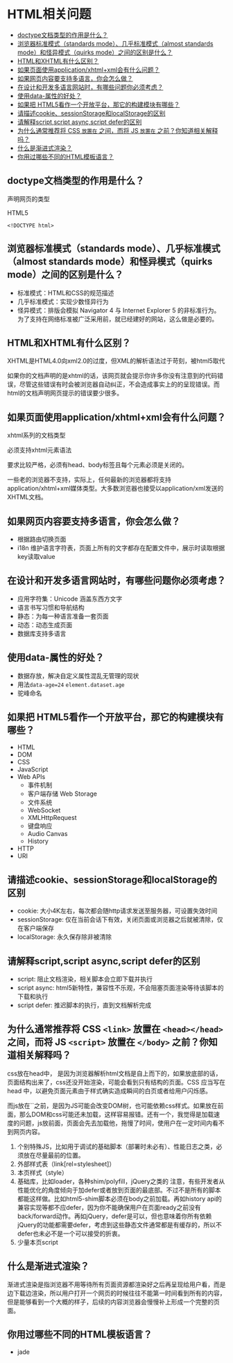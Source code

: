 # HTML相关问题

<!-- toc -->

- [doctype文档类型的作用是什么？](#doctype%E6%96%87%E6%A1%A3%E7%B1%BB%E5%9E%8B%E7%9A%84%E4%BD%9C%E7%94%A8%E6%98%AF%E4%BB%80%E4%B9%88)
- [浏览器标准模式（standards mode）、几乎标准模式（almost standards mode）和怪异模式（quirks mode）之间的区别是什么？](#%E6%B5%8F%E8%A7%88%E5%99%A8%E6%A0%87%E5%87%86%E6%A8%A1%E5%BC%8Fstandards-mode%E5%87%A0%E4%B9%8E%E6%A0%87%E5%87%86%E6%A8%A1%E5%BC%8Falmost-standards-mode%E5%92%8C%E6%80%AA%E5%BC%82%E6%A8%A1%E5%BC%8Fquirks-mode%E4%B9%8B%E9%97%B4%E7%9A%84%E5%8C%BA%E5%88%AB%E6%98%AF%E4%BB%80%E4%B9%88)
- [HTML和XHTML有什么区别？](#html%E5%92%8Cxhtml%E6%9C%89%E4%BB%80%E4%B9%88%E5%8C%BA%E5%88%AB)
- [如果页面使用application/xhtml+xml会有什么问题？](#%E5%A6%82%E6%9E%9C%E9%A1%B5%E9%9D%A2%E4%BD%BF%E7%94%A8applicationxhtmlxml%E4%BC%9A%E6%9C%89%E4%BB%80%E4%B9%88%E9%97%AE%E9%A2%98)
- [如果网页内容要支持多语言，你会怎么做？](#%E5%A6%82%E6%9E%9C%E7%BD%91%E9%A1%B5%E5%86%85%E5%AE%B9%E8%A6%81%E6%94%AF%E6%8C%81%E5%A4%9A%E8%AF%AD%E8%A8%80%E4%BD%A0%E4%BC%9A%E6%80%8E%E4%B9%88%E5%81%9A)
- [在设计和开发多语言网站时，有哪些问题你必须考虑？](#%E5%9C%A8%E8%AE%BE%E8%AE%A1%E5%92%8C%E5%BC%80%E5%8F%91%E5%A4%9A%E8%AF%AD%E8%A8%80%E7%BD%91%E7%AB%99%E6%97%B6%E6%9C%89%E5%93%AA%E4%BA%9B%E9%97%AE%E9%A2%98%E4%BD%A0%E5%BF%85%E9%A1%BB%E8%80%83%E8%99%91)
- [使用data-属性的好处？](#%E4%BD%BF%E7%94%A8data-%E5%B1%9E%E6%80%A7%E7%9A%84%E5%A5%BD%E5%A4%84)
- [如果把 HTML5看作一个开放平台，那它的构建模块有哪些？](#%E5%A6%82%E6%9E%9C%E6%8A%8A-html5%E7%9C%8B%E4%BD%9C%E4%B8%80%E4%B8%AA%E5%BC%80%E6%94%BE%E5%B9%B3%E5%8F%B0%E9%82%A3%E5%AE%83%E7%9A%84%E6%9E%84%E5%BB%BA%E6%A8%A1%E5%9D%97%E6%9C%89%E5%93%AA%E4%BA%9B)
- [请描述cookie、sessionStorage和localStorage的区别](#%E8%AF%B7%E6%8F%8F%E8%BF%B0cookiesessionstorage%E5%92%8Clocalstorage%E7%9A%84%E5%8C%BA%E5%88%AB)
- [请解释script,script async,script defer的区别](#%E8%AF%B7%E8%A7%A3%E9%87%8Ascriptscript-asyncscript-defer%E7%9A%84%E5%8C%BA%E5%88%AB)
- [为什么通常推荐将 CSS `` 放置在 `` 之间，而将 JS `` 放置在 `` 之前？你知道相关解释吗？](#%E4%B8%BA%E4%BB%80%E4%B9%88%E9%80%9A%E5%B8%B8%E6%8E%A8%E8%8D%90%E5%B0%86-css--%E6%94%BE%E7%BD%AE%E5%9C%A8--%E4%B9%8B%E9%97%B4%E8%80%8C%E5%B0%86-js--%E6%94%BE%E7%BD%AE%E5%9C%A8--%E4%B9%8B%E5%89%8D%E4%BD%A0%E7%9F%A5%E9%81%93%E7%9B%B8%E5%85%B3%E8%A7%A3%E9%87%8A%E5%90%97)
- [什么是渐进式渲染？](#%E4%BB%80%E4%B9%88%E6%98%AF%E6%B8%90%E8%BF%9B%E5%BC%8F%E6%B8%B2%E6%9F%93)
- [你用过哪些不同的HTML模板语言？](#%E4%BD%A0%E7%94%A8%E8%BF%87%E5%93%AA%E4%BA%9B%E4%B8%8D%E5%90%8C%E7%9A%84html%E6%A8%A1%E6%9D%BF%E8%AF%AD%E8%A8%80)

<!-- tocstop -->

## doctype文档类型的作用是什么？

声明网页的类型

HTML5

`<!DOCTYPE html>`

## 浏览器标准模式（standards mode）、几乎标准模式（almost standards mode）和怪异模式（quirks mode）之间的区别是什么？

- 标准模式：HTML和CSS的规范描述
- 几乎标准模式：实现少数怪异行为
- 怪异模式：排版会模拟 Navigator 4 与 Internet Explorer 5 的非标准行为。为了支持在网络标准被广泛采用前，就已经建好的网站，这么做是必要的。

## HTML和XHTML有什么区别？

XHTML是HTML4.0向xml2.0的过度，但XML的解析语法过于苛刻，被html5取代

如果你的文档声明的是xhtml的话，该网页就会提示你许多你没有注意到的代码错误，尽管这些错误有时会被浏览器自动纠正，不会造成事实上的的呈现错误。而html的文档声明网页提示的错误要少很多。 

## 如果页面使用application/xhtml+xml会有什么问题？

xhtml系列的文档类型

必须支持xhtml元素语法

要求比较严格，必须有head、body标签且每个元素必须是关闭的。

一些老的浏览器不支持，实际上，任何最新的浏览器都将支持application/xhtml+xml媒体类型。大多数浏览器也接受以application/xml发送的XHTML文档。

## 如果网页内容要支持多语言，你会怎么做？

- 根据路由切换页面
- i18n 维护语言字符表，页面上所有的文字都存在配置文件中，展示时读取根据key读取value

## 在设计和开发多语言网站时，有哪些问题你必须考虑？

- 应用字符集：Unicode 涵盖东西方文字
- 语言书写习惯和导航结构
- 静态：为每一种语言准备一套页面
- 动态：动态生成页面
- 数据库支持多语言

## 使用data-属性的好处？

- 数据存放，解决自定义属性混乱无管理的现状
- 用法`data-age=24`  `element.dataset.age`
- 驼峰命名

## 如果把 HTML5看作一个开放平台，那它的构建模块有哪些？

- HTML
- DOM
- CSS
- JavaScript
- Web APIs
  - 事件机制
  - 客户端存储 Web Storage
  - 文件系统
  - WebSocket
  - XMLHttpRequest
  - 键盘响应
  - Audio Canvas
  - History
- HTTP
- URI

## 请描述cookie、sessionStorage和localStorage的区别

- cookie: 大小4K左右，每次都会随http请求发送至服务器，可设置失效时间
- sessionStorage:  仅在当前会话下有效，关闭页面或浏览器之后就被清除，仅在客户端保存
- localStorage:  永久保存除非被清除

## 请解释script,script async,script defer的区别

- script:  阻止文档渲染，相关脚本会立即下载并执行
- script async: html5新特性，兼容性不乐观，不会阻塞页面渲染等待该脚本的下载和执行
- script defer:  推迟脚本的执行，直到文档解析完成

## 为什么通常推荐将 CSS `<link>` 放置在 `<head></head>` 之间，而将 JS `<script>` 放置在 `</body>` 之前？你知道相关解释吗？

css放在head中， 是因为浏览器解析html文档是自上而下的，如果放底部的话，页面结构出来了，css还没开始渲染，可能会看到只有结构的页面。CSS 应当写在 head 中，以避免页面元素由于样式确实造成瞬间的白页或者给用户闪烁感。

而js放在``之前，是因为JS可能会改变DOM树，也可能依赖css样式。如果放在前面，那么DOM和css可能还未加载，这样容易报错。还有一个，我觉得是加载速度的问题，js放前面，页面会先去加载他，拖慢了时间，使用户在一定时间内看不到网页内容。

1. 个别特殊JS，比如用于调试的基础脚本（部署时未必有）、性能日志之类，必须放在尽量最前的位置。
2. 外部样式表（link[rel=stylesheet]）
3. 本页样式（style）
4. 基础库，比如loader，各种shim/polyfill，jQuery之类的
   注意，有些开发者从性能优化的角度倾向于加defer或者放到页面的最底部。不过不是所有的脚本都能这样做。比如html5-shim脚本必须在body之前加载。再如history api的兼容实现等都不应defer，因为你不能确保用户在页面ready之前没有back/forward动作。再如jQuery，defer是可以，但也意味着你所有依赖jQuery的功能都需要defer，考虑到这些静态文件通常都是有缓存的，所以不defer也未必不是一个可以接受的折衷。
5. 少量本页script


##  什么是渐进式渲染？

渐进式渲染是指浏览器不用等待所有页面资源都渲染好之后再呈现给用户看，而是边下载边渲染，所以用户打开一个网页的时候往往不能第一时间看到所有的内容，但是能够看到一个大概的样子，后续的内容浏览器会慢慢补上形成一个完整的页面。

## 你用过哪些不同的HTML模板语言？

- jade
